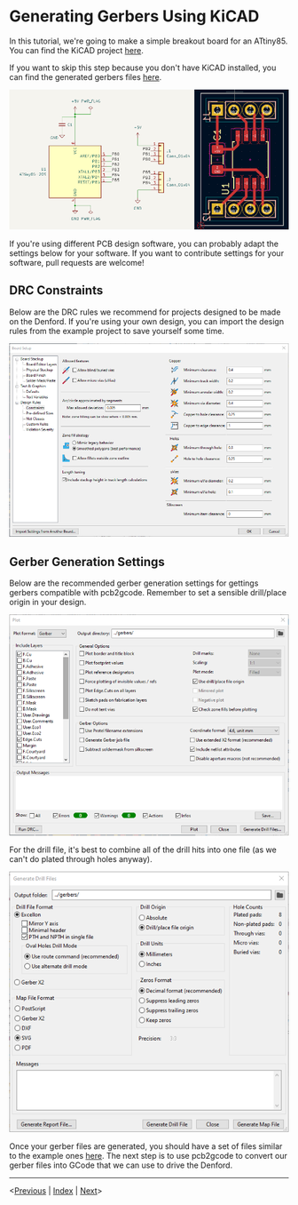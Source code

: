 # Generating Gerbers Using KiCAD

In this tutorial, we're going to make a simple breakout board for an ATtiny85. You can find the KiCAD project [here](/example/PCB/).

If you want to skip this step because you don't have KiCAD installed, you can find the generated gerbers files [here](/example/gerbers/).

![ATtiny85_layout.png](./images/ATtiny85_breakout.png)

If you're using different PCB design software, you can probably adapt the settings below for your software. If you want to contribute settings for your software, pull requests are welcome!

## DRC Constraints

Below are the DRC rules we recommend for projects designed to be made on the Denford. If you're using your own design, you can import the design rules from the example project to save yourself some time.

![KiCAD_DRC_Constraints.png](./images/KiCAD_DRC_Constraints.png)

## Gerber Generation Settings

Below are the recommended gerber generation settings for gettings gerbers compatible with pcb2gcode. Remember to set a sensible drill/place origin in your design.

![KiCAD_Gerbers.png](./images/KiCAD_Gerbers.png)

For the drill file, it's best to combine all of the drill hits into one file (as we can't do plated through holes anyway).

![KiCAD_Drill.png](./images/KiCAD_Drill.png)

Once your gerber files are generated, you should have a set of files similar to the example ones [here](/example/gerbers/). The next step is to use pcb2gcode to convert our gerber files into GCode that we can use to drive the Denford.
___
  <[Previous](denfordengraver.md) | [Index](index.md) | [Next](pcb2gcode.md)>
